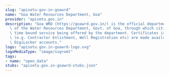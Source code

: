 ```yaml
---
slug: "apisetu-gov-in-goawrd"
name: "Goa Water Resources Department, Goa"
provider: "apisetu.gov.in"
description: "Goa WRD (https://goawrd.gov.in/) is the official departmental portal\
  \ of the Water Resources Department, Govt. of Goa, through which citizens can avail\
  \ time bound service being offered by the department. Certificates issued by it\
  \ (e.g. Contractor Enlistment, Well Registration etc) are made available in citizens'\
  \ DigiLocker accounts."
logo: "apisetu.gov.in-goawrd-logo.svg"
logoMediaType: "image/svg+xml"
tags:
- name: "open_data"
stubs: "apisetu.gov.in-goawrd-stubs.json"
---
```

